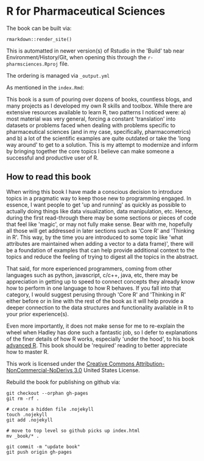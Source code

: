 # R for Pharmaceutical Sciences

The book can be built via:

```
rmarkdown::render_site()
```

This is automatted in newer version(s) of Rstudio in the 'Build' tab near Environment/History/Git, when opening this through the `r-pharmsciences.Rproj` file.

The ordering is managed via `_output.yml`


As mentioned in the `index.Rmd`:


This book is a sum of pouring over dozens of books, countless blogs, and many projects as I developed my own R skills and toolbox. While there are extensive resources available to learn R, two patterns I noticed were: a) most material was very general, forcing a constant 'translation' into datasets or problems faced when dealing with problems specific to pharmaceutical sciences (and in my case, specifically, pharmacometrics) and b) a lot of the scientific examples are quite outdated or take the 'long way around' to get to a solution. This is my attempt to modernize and inform by bringing together the core topics I believe can make someone a successful and productive user of R. 


## How to read this book

When writing this book I have made a conscious decision to introduce
topics in a pragmatic way to keep those new to programming engaged. In essence, I want people to get 'up and running' as quickly as possible to actually doing things like data visualization, data manipulation, etc. Hence, during the first read-through there may be some sections or pieces of code that feel like 'magic', or may not fully make sense. Bear with me, hopefully all those will get addressed in later sections such as 'Core R' and 'Thinking in R'. This way, by the time you are introduced to some topic like 'what attributes are maintained when adding a vector to a data frame)', there will be a foundation of examples that can help provide additional context to the topics and reduce the feeling of trying to digest all the topics in the abstract. 

That said, for more experienced programmers, coming from other languages such as python, javascript, c/c++, java, etc, there may be appreciation in getting up to speed to connect concepts they already know how to perform in one language to how R behaves. If you fall into that category, I would suggest perusing through 'Core R' and 'Thinking in R' either before or in line with the rest of the book as it will help provide a deeper connection to the data structures and functionality available in R to your prior experience(s).

Even more importantly, it does not make sense for me to re-explain the wheel when Hadley has done such a fantastic job, so I defer to explanations of the finer details of how R works, especially 'under the hood', to his book [advanced R](http://adv-r.had.co.nz/). This book should be 'required' reading to better appreciate how to master R.

This work is licensed under the [Creative Commons Attribution-NonCommercial-NoDerivs 3.0](http://creativecommons.org/licenses/by-nc-nd/3.0/us/) United States License. 


Rebuild the book for publishing on github via:

```
git checkout --orphan gh-pages
git rm -rf .

# create a hidden file .nojekyll
touch .nojekyll
git add .nojekyll

# move to top level so github picks up index.html
mv _book/* .

git commit -m "update book"
git push origin gh-pages
```